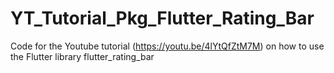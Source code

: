 # YT_Tutorial_Pkg_Flutter_Rating_Bar
Code for the Youtube tutorial (https://youtu.be/4lYtQfZtM7M) on how to use the Flutter library flutter_rating_bar

